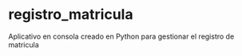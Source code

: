 # registro_matricula
Aplicativo en consola creado en Python para gestionar el registro de matricula 
